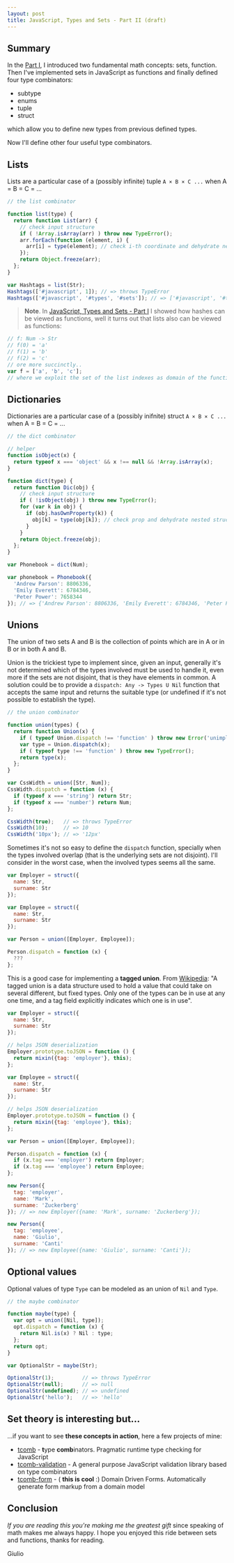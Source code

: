 ```yaml
---
layout: post
title: JavaScript, Types and Sets - Part II (draft)
---
```


## Summary

In the [Part I](/2014/09/29/javascript-types-and-sets.html), I introduced two fundamental math concepts: sets, function.
Then I've implemented sets in JavaScript as functions and finally defined four type combinators:

- subtype
- enums
- tuple
- struct

which allow you to define new types from previous defined types.

Now I'll define other four useful type combinators.

## Lists

Lists are a particular case of a (possibly infinite) tuple `A × B × C ...` when A = B = C = ...

```js
// the list combinator

function list(type) {
  return function List(arr) {
    // check input structure
    if ( !Array.isArray(arr) ) throw new TypeError();
    arr.forEach(function (element, i) {
      arr[i] = type(element); // check i-th coordinate and dehydrate nested structures
    });
    return Object.freeze(arr);
  };
}

var Hashtags = list(Str);
Hashtags(['#javascript', 1]); // => throws TypeError
Hashtags(['#javascript', '#types', '#sets']); // => ['#javascript', '#types', '#sets'] (immutable)
```

> **Note**. In [JavaScript, Types and Sets - Part I](/2014/09/29/javascript-types-and-sets.html) I showed how hashes can be viewed as functions, well it turns out that lists also can be viewed as functions:

```js
// f: Num -> Str
// f(0) = 'a'
// f(1) = 'b'
// f(2) = 'c'
// ore more succinctly..
var f = ['a', 'b', 'c'];
// where we exploit the set of the list indexes as domain of the function
```

## Dictionaries

Dictionaries are a particular case of a (possibly inifnite) struct `A × B × C ...` when A = B = C = ...

```js
// the dict combinator

// helper
function isObject(x) {
  return typeof x === 'object' && x !== null && !Array.isArray(x);
}

function dict(type) {
  return function Dic(obj) {
    // check input structure
    if ( !isObject(obj) ) throw new TypeError();
    for (var k in obj) {
      if (obj.hasOwnProperty(k)) {
        obj[k] = type(obj[k]); // check prop and dehydrate nested structures
      }
    }
    return Object.freeze(obj);
  };
}

var Phonebook = dict(Num);

var phonebook = Phonebook({
  'Andrew Parson': 8806336,
  'Emily Everett': 6784346, 
  'Peter Power': 7658344
}); // => {'Andrew Parson': 8806336, 'Emily Everett': 6784346, 'Peter Power': 7658344} (immutable)
```

## Unions

The union of two sets A and B is the collection of points which are in A or in B or in both A and B.

Union is the trickiest type to implement since, given an input, generally it's not determined which of the types involved
must be used to handle it, even more if the sets are not disjoint, that is they have elements in common.
A solution could be to provide a `dispatch: Any -> Types U Nil` function that accepts the same input and returns the suitable type
(or undefined if it's not possible to establish the type).

```js
// the union combinator

function union(types) {
  return function Union(x) {
    if ( typeof Union.dispatch !== 'function' ) throw new Error('unimplemented');
    var type = Union.dispatch(x);
    if ( typeof type !== 'function' ) throw new TypeError();
    return type(x);
  };
}

var CssWidth = union([Str, Num]);
CssWidth.dispatch = function (x) {
  if (typeof x === 'string') return Str;
  if (typeof x === 'number') return Num;
};

CssWidth(true);   // => throws TypeError
CssWidth(10);     // => 10
CssWidth('10px'); // => '12px'
```

Sometimes it's not so easy to define the `dispatch` function, specially when the types involved overlap (that is the underlying sets are not disjoint). I'll consider in the worst case, when the involved types seems all the same.

```js
var Employer = struct({
  name: Str,
  surname: Str
});

var Employee = struct({
  name: Str,
  surname: Str
});

var Person = union([Employer, Employee]);

Person.dispatch = function (x) {
  ???
};
```

This is a good case for implementing a **tagged union**. From [Wikipedia](http://en.wikipedia.org/wiki/Tagged_union): "A tagged union is a data structure used to hold a value that could take on several different, but fixed types. Only one of the types can be in use at any one time, and a tag field explicitly indicates which one is in use".

```js
var Employer = struct({
  name: Str,
  surname: Str
});

// helps JSON deserialization
Employer.prototype.toJSON = function () {
  return mixin({tag: 'employer'}, this);
};

var Employee = struct({
  name: Str,
  surname: Str
});

// helps JSON deserialization
Employer.prototype.toJSON = function () {
  return mixin({tag: 'employee'}, this);
};

var Person = union([Employer, Employee]);

Person.dispatch = function (x) {
  if (x.tag === 'employer') return Employer;
  if (x.tag === 'employee') return Employee;
};

new Person({
  tag: 'employer', 
  name: 'Mark', 
  surname: 'Zuckerberg'
}); // => new Employer({name: 'Mark', surname: 'Zuckerberg'});

new Person({
  tag: 'employee', 
  name: 'Giulio', 
  surname: 'Canti'
}); // => new Employee({name: 'Giulio', surname: 'Canti'});
```

## Optional values

Optional values of type `Type` can be modeled as an union of `Nil` and `Type`.

```js
// the maybe combinator

function maybe(type) {
  var opt = union([Nil, type]);
  opt.dispatch = function (x) {
    return Nil.is(x) ? Nil : type;
  };
  return opt;
}

var OptionalStr = maybe(Str);

OptionalStr(1);         // => throws TypeError
OptionalStr(null);      // => null
OptionalStr(undefined); // => undefined
OptionalStr('hello');   // => 'hello'
```

## Set theory is interesting but...

...if you want to see **these concepts in action**, here a few projects of mine:

- [tcomb](https://github.com/gcanti) - **t**ype **comb**inators. Pragmatic runtime type checking for JavaScript
- [tcomb-validation](https://gcanti.github.io/resources/tcomb-validation/playground/playground.html) - A general purpose JavaScript validation library based on type combinators 
- [tcomb-form](https://gcanti.github.io/resources/tcomb-form/playground/playground.html) - ( **this is cool** :) Domain Driven Forms. Automatically generate form markup from a domain model 

## Conclusion

*If you are reading this you're making me the greatest gift* since speaking of math makes me always happy. 
I hope you enjoyed this ride between sets and functions, thanks for reading.

Giulio

